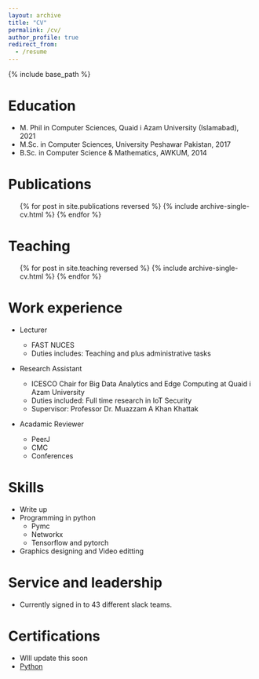 ```yaml
---
layout: archive
title: "CV"
permalink: /cv/
author_profile: true
redirect_from:
  - /resume
---
```


{% include base_path %}

Education
======
* M. Phil in Computer Sciences, Quaid i Azam University (Islamabad), 2021 
* M.Sc. in Computer Sciences, University Peshawar Pakistan, 2017
* B.Sc. in Computer Science & Mathematics, AWKUM, 2014


Publications
======
  <ul>{% for post in site.publications reversed %}
    {% include archive-single-cv.html %}
  {% endfor %}</ul>

Teaching
======
  <ul>{% for post in site.teaching reversed %}
    {% include archive-single-cv.html %}
  {% endfor %}</ul>
  
Work experience
======
* Lecturer
  * FAST NUCES 
  * Duties includes: Teaching and plus administrative tasks

* Research Assistant
  * ICESCO Chair for Big Data Analytics and Edge Computing at Quaid i Azam University
  * Duties included: Full time research in IoT Security
  * Supervisor: Professor Dr. Muazzam A Khan Khattak

* Acadamic Reviewer
  * PeerJ
  * CMC
  * Conferences
  
Skills
======
* Write up
* Programming in python
  * Pymc
  * Networkx
  * Tensorflow and pytorch
* Graphics designing and Video editting


Service and leadership
======
* Currently signed in to 43 different slack teams.

Certifications
======
* WIll update this soon
* [Python](https://www.coursera.org/account/accomplishments/certificate/L3W76YYJEEFG)


